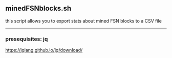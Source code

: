 ## minedFSNblocks.sh
 this script allows you to export stats about mined FSN blocks to a CSV file

* * *

### presequisites: jq
https://jqlang.github.io/jq/download/